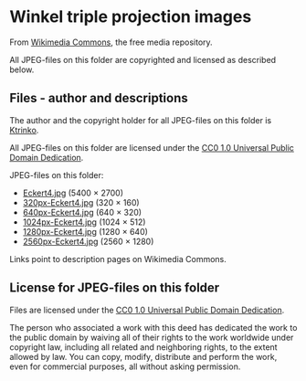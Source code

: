 # Winkel triple projection images

From [Wikimedia Commons](https://commons.wikimedia.org/wiki/Main_Page), the free media repository.

All JPEG-files on this folder are copyrighted and licensed as described below.

## Files - author and descriptions

The author and the copyright holder for all JPEG-files on this folder is 
[Ktrinko](https://commons.wikimedia.org/wiki/User:Ktrinko).

All JPEG-files on this folder are licensed under the 
[CC0 1.0 Universal Public Domain Dedication](https://creativecommons.org/publicdomain/zero/1.0/deed.en).

JPEG-files on this folder:
* [Eckert4.jpg](https://commons.wikimedia.org/wiki/File:Eckert4.jpg) (5400 × 2700)
* [320px-Eckert4.jpg](https://commons.wikimedia.org/wiki/File:Eckert4.jpg) (320 × 160)
* [640px-Eckert4.jpg](https://commons.wikimedia.org/wiki/File:Eckert4.jpg) (640 × 320)
* [1024px-Eckert4.jpg](https://commons.wikimedia.org/wiki/File:Eckert4.jpg) (1024 × 512)
* [1280px-Eckert4.jpg](https://commons.wikimedia.org/wiki/File:Eckert4.jpg) (1280 × 640)
* [2560px-Eckert4.jpg](https://commons.wikimedia.org/wiki/File:Eckert4.jpg) (2560 × 1280)

Links point to description pages on Wikimedia Commons.

## License for JPEG-files on this folder

Files are licensed under the [CC0 1.0 Universal Public Domain Dedication](https://creativecommons.org/publicdomain/zero/1.0/deed.en).

The person who associated a work with this deed has dedicated the work to the
public domain by waiving all of their rights to the work worldwide under
copyright law, including all related and neighboring rights, to the extent
allowed by law. You can copy, modify, distribute and perform the work, even for
commercial purposes, all without asking permission.